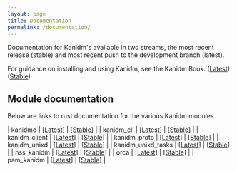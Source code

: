 ```yaml
---
layout: page
title: Documentation
permalink: /documentation/
---
```


Documentation for Kanidm's available in two streams, the most recent release (stable) and most
recent push to the development branch (latest).

For guidance on installing and using Kanidm, see the Kanidm Book.
([Latest](https://kanidm.github.io/kanidm/master/))
([Stable](https://kanidm.github.io/kanidm/stable/))

## Module documentation

Below are links to rust documentation for the various Kanidm modules.

| kanidmd | \[[Latest](https://kanidm.github.io/kanidm/master/rustdoc/kanidmd/)\] |
\[[Stable](https://kanidm.github.io/kanidm/stable/rustdoc/kanidmd/)\] | | kanidm_cli |
\[[Latest](https://kanidm.github.io/kanidm/master/rustdoc/kanidm_cli/)\] |
\[[Stable](https://kanidm.github.io/kanidm/stable/rustdoc/kanidm_cli/)\] | | kanidm_client |
\[[Latest](https://kanidm.github.io/kanidm/master/rustdoc/kanidm_client/)\] |
\[[Stable](https://kanidm.github.io/kanidm/stable/rustdoc/kanidm_cli/)\] | | kanidm_proto |
\[[Latest](https://kanidm.github.io/kanidm/master/rustdoc/kanidm_proto/)\] |
\[[Stable](https://kanidm.github.io/kanidm/stable/rustdoc/kanidm_proto/)\] | | kanidm_unixd |
\[[Latest](https://kanidm.github.io/kanidm/master/rustdoc/kanidm_unixd/)\] |
\[[Stable](https://kanidm.github.io/kanidm/stable/rustdoc/kanidm_unixd/)\] | | kanidm_unixd_tasks |
\[[Latest](https://kanidm.github.io/kanidm/master/rustdoc/kanidm_unixd_tasks/)\] |
\[[Stable](https://kanidm.github.io/kanidm/stable/rustdoc/kanidm_unixd_tasks/)\] | | nss_kanidm |
\[[Latest](https://kanidm.github.io/kanidm/master/rustdoc/nss_kanidm/)\] |
\[[Stable](https://kanidm.github.io/kanidm/stable/rustdoc/nss_kanidm/)\] | | orca |
\[[Latest](https://kanidm.github.io/kanidm/master/rustdoc/orca/)\] |
\[[Stable](https://kanidm.github.io/kanidm/stable/rustdoc/orca/)\] | | pam_kanidm |
\[[Latest](https://kanidm.github.io/kanidm/master/rustdoc/pam_kanidm/)\] |
\[[Stable](https://kanidm.github.io/kanidm/stable/rustdoc/pam_kanidm/)\] |
